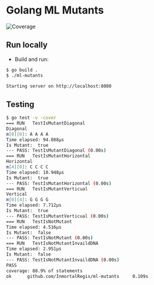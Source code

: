 # Golang ML Mutants
![Coverage](https://img.shields.io/badge/Coverage-88.7%25-brightgreen)


## Run locally

- Build and run:

```bash
$ go build .
$ ./ml-mutants

Starting server on http://localhost:8080
```



## Testing

```bash
$ go test -v -cover    
=== RUN   TestIsMutantDiagonal
Diagonal
m[0][0]: A A A A 
Time elapsed: 94.088µs
Is Mutant:  true
--- PASS: TestIsMutantDiagonal (0.00s)
=== RUN   TestIsMutantHorizontal
Horizontal
m[4][0]: C C C C 
Time elapsed: 10.948µs
Is Mutant:  true
--- PASS: TestIsMutantHorizontal (0.00s)
=== RUN   TestIsMutantVerticual
Vertical
m[0][4]: G G G G 
Time elapsed: 7.712µs
Is Mutant:  true
--- PASS: TestIsMutantVerticual (0.00s)
=== RUN   TestIsNotMutant
Time elapsed: 4.516µs
Is Mutant:  false
--- PASS: TestIsNotMutant (0.00s)
=== RUN   TestIsNotMutantInvaildDNA
Time elapsed: 2.951µs
Is Mutant:  false
--- PASS: TestIsNotMutantInvaildDNA (0.00s)
PASS
coverage: 88.9% of statements
ok      github.com/InmortalRegis/ml-mutants     0.109s
```
